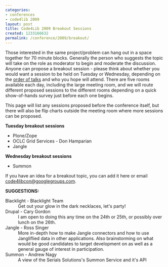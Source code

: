 ```yaml
---
categories:
- conferences
- code4lib 2009
layout: post
title: Code4Lib 2009 Breakout Sessions
created: 1233166632
permalink: /conference/2009/breakout/
---
```

Those interested in the same project/problem can hang out in a space together for 70 minute blocks. Generally the person who suggests the topic will take on the role as moderator to begin and moderate the discussion. Anyone can propose a breakout session - please think about whether you would want a session to be held on Tuesday or Wednesday, depending on the <a href="http://code4lib.org/conference/2009/schedule">order of talks</a> and who you hope will attend. There are five rooms available each day, including the large meeting room, and we will route different proposed sessions to the different rooms depending on a quick show-of-hands survey just before each one begins.

This page will list any sessions proposed before the conference itself, but there will also be flip charts outside the meeting room where more sessions can be proposed.

<!--break-->
<strong>Tuesday breakout sessions</strong>
<ul>
<li>Plone/Zope</li>
<li>OCLC Grid Services - Don Hamparian</li>
<li>Jangle</li>
</ul>

<strong>Wednesday breakout sessions</strong>
<ul>
<li>Summon</li>
</ul>



If you have an idea for a breakout topic, you can add it here or email <a href="mailto:code4libcon@googlegroups.com">code4libcon@googlegroups.com</a>.

<strong>SUGGESTIONS:</strong>

<dl>
  <dt>Blacklight - Blacklight Team</dt>
  <dd>Get out your glow in the dark necklaces, let's party!</dd>

  <dt>Drupal - Cary Gordon</dt>
  <dd>I am open to doing this any time on the 24th or 25th, or possibly over lunch on the 26th.</dd>


  <dt>Jangle - Ross Singer</dt>
  <dd>More in-depth how to make Jangle connectors and how to use Jangliflied data in other applications.  Also brainstorming on what would be good candidates to target development on as well as a general gauge of interest in participation.</dd>


  <dt>Summon - Andrew Nagy</dt>
  <dd>A view of the Serials Solutions's Summon Service and it's API</dd>
</dl>

